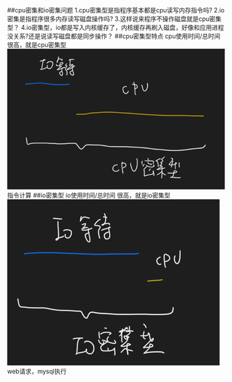 ##cpu密集和io密集问题
1.cpu密集型是指程序基本都是cpu读写内存指令吗?
2.io密集是指程序很多内存读写磁盘操作吗?
3.这样说来程序不操作磁盘就是cpu密集型？
4.io密集型，io都是写入内核缓存了，内核缓存再刷入磁盘，好像和应用进程没关系?还是说读写磁盘都是同步操作？
##cpu密集型特点
cpu使用时间/总时间  很高，就是cpu密集型
![](.z_cpu_cpu密集型_io密集型_images/9e68c910.png)
指令计算
##io密集型
io使用时间/总时间 很高，就是io密集型
![](.z_cpu_cpu密集型_io密集型_images/8d260632.png)
web请求，mysql执行
